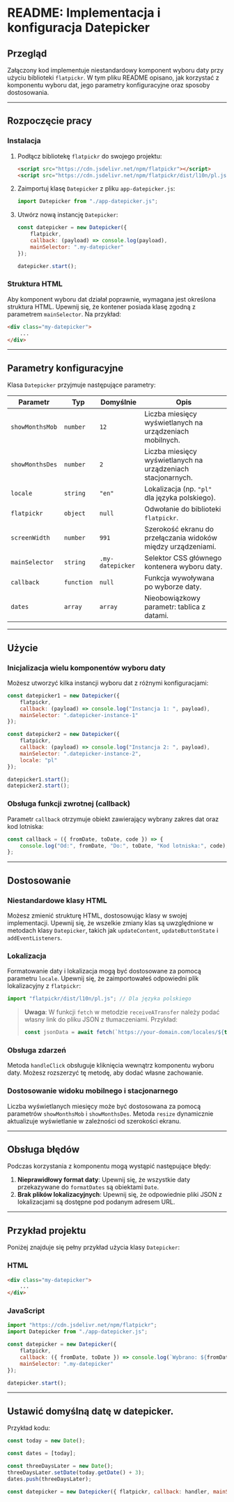 # README: Implementacja i konfiguracja Datepicker

## Przegląd
Załączony kod implementuje niestandardowy komponent wyboru daty przy użyciu biblioteki `flatpickr`. W tym pliku README opisano, jak korzystać z komponentu wyboru dat, jego parametry konfiguracyjne oraz sposoby dostosowania.

---

## Rozpoczęcie pracy

### Instalacja
1. Podłącz bibliotekę `flatpickr` do swojego projektu:
   ```html
   <script src="https://cdn.jsdelivr.net/npm/flatpickr"></script>
   <script src="https://cdn.jsdelivr.net/npm/flatpickr/dist/l10n/pl.js"></script>
   ```

2. Zaimportuj klasę `Datepicker` z pliku `app-datepicker.js`:
   ```javascript
   import Datepicker from "./app-datepicker.js";
   ```

3. Utwórz nową instancję `Datepicker`:
   ```javascript
   const datepicker = new Datepicker({
       flatpickr, 
       callback: (payload) => console.log(payload),
       mainSelector: ".my-datepicker"
   });
   
   datepicker.start();
   ```

### Struktura HTML
Aby komponent wyboru dat działał poprawnie, wymagana jest określona struktura HTML. Upewnij się, że kontener posiada klasę zgodną z parametrem `mainSelector`. Na przykład:
```html
<div class="my-datepicker">
    ...
</div>
```

---

## Parametry konfiguracyjne
Klasa `Datepicker` przyjmuje następujące parametry:

| Parametr          | Typ       | Domyślnie    | Opis                                                                  |
|--------------------|-----------|--------------|----------------------------------------------------------------------|
| `showMonthsMob`    | `number`  | `12`         | Liczba miesięcy wyświetlanych na urządzeniach mobilnych.             |
| `showMonthsDes`    | `number`  | `2`          | Liczba miesięcy wyświetlanych na urządzeniach stacjonarnych.         |
| `locale`           | `string`  | `"en"`       | Lokalizacja (np. `"pl"` dla języka polskiego).                       |
| `flatpickr`        | `object`  | `null`       | Odwołanie do biblioteki `flatpickr`.                                 |
| `screenWidth`      | `number`  | `991`        | Szerokość ekranu do przełączania widoków między urządzeniami.        |
| `mainSelector`     | `string`  | `.my-datepicker` | Selektor CSS głównego kontenera wyboru daty.                          |
| `callback`         | `function`| `null`       | Funkcja wywoływana po wyborze daty.                                  |
| `dates`         | `array`| `array`       | Nieobowiązkowy parametr: tablica z datami.                                  |

---

## Użycie

### Inicjalizacja wielu komponentów wyboru daty
Możesz utworzyć kilka instancji wyboru dat z różnymi konfiguracjami:
```javascript
const datepicker1 = new Datepicker({
    flatpickr, 
    callback: (payload) => console.log("Instancja 1: ", payload),
    mainSelector: ".datepicker-instance-1"
});

const datepicker2 = new Datepicker({
    flatpickr, 
    callback: (payload) => console.log("Instancja 2: ", payload),
    mainSelector: ".datepicker-instance-2",
    locale: "pl"
});

datepicker1.start();
datepicker2.start();
```

### Obsługa funkcji zwrotnej (callback)
Parametr `callback` otrzymuje obiekt zawierający wybrany zakres dat oraz kod lotniska:
```javascript
const callback = ({ fromDate, toDate, code }) => {
    console.log("Od:", fromDate, "Do:", toDate, "Kod lotniska:", code);
};
```

---

## Dostosowanie

### Niestandardowe klasy HTML
Możesz zmienić strukturę HTML, dostosowując klasy w swojej implementacji. Upewnij się, że wszelkie zmiany klas są uwzględnione w metodach klasy `Datepicker`, takich jak `updateContent`, `updateButtonState` i `addEventListeners`.

### Lokalizacja
Formatowanie daty i lokalizacja mogą być dostosowane za pomocą parametru `locale`. Upewnij się, że zaimportowałeś odpowiedni plik lokalizacyjny z `flatpickr`:
```javascript
import "flatpickr/dist/l10n/pl.js"; // Dla języka polskiego
```

> **Uwaga**: W funkcji `fetch` w metodzie `receiveATransfer` należy podać własny link do pliku JSON z tłumaczeniami. Przykład:
> ```javascript
> const jsonData = await fetch(`https://your-domain.com/locales/${this.locale}.json`);
> ```

### Obsługa zdarzeń
Metoda `handleClick` obsługuje kliknięcia wewnątrz komponentu wyboru daty. Możesz rozszerzyć tę metodę, aby dodać własne zachowanie.

### Dostosowanie widoku mobilnego i stacjonarnego
Liczba wyświetlanych miesięcy może być dostosowana za pomocą parametrów `showMonthsMob` i `showMonthsDes`. Metoda `resize` dynamicznie aktualizuje wyświetlanie w zależności od szerokości ekranu.

---

## Obsługa błędów
Podczas korzystania z komponentu mogą wystąpić następujące błędy:
1. **Nieprawidłowy format daty**: Upewnij się, że wszystkie daty przekazywane do `formatDates` są obiektami `Date`.
2. **Brak plików lokalizacyjnych**: Upewnij się, że odpowiednie pliki JSON z lokalizacjami są dostępne pod podanym adresem URL.

---

## Przykład projektu
Poniżej znajduje się pełny przykład użycia klasy `Datepicker`:

### HTML
```html
<div class="my-datepicker">
    ...
</div>
```

### JavaScript
```javascript
import "https://cdn.jsdelivr.net/npm/flatpickr";
import Datepicker from "./app-datepicker.js";

const datepicker = new Datepicker({
    flatpickr,
    callback: ({ fromDate, toDate }) => console.log(`Wybrano: ${fromDate} - ${toDate}`),
    mainSelector: ".my-datepicker"
});

datepicker.start();
```

---

## Ustawić domyślną datę w datepicker. 
Przykład kodu:
```javascript
const today = new Date();

const dates = [today];

const threeDaysLater = new Date();
threeDaysLater.setDate(today.getDate() + 3);
dates.push(threeDaysLater);

const datepicker = new Datepicker({ flatpickr, callback: handler, mainSelector: ".my-datepicker", dates: dates });
```



